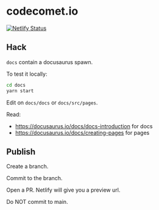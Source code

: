 # codecomet.io

[![Netlify Status](https://api.netlify.com/api/v1/badges/54828d8e-b8ca-4295-97ff-31f3a22210f6/deploy-status)](https://app.netlify.com/sites/endearing-taiyaki-619511/deploys)

## Hack

`docs` contain a docusaurus spawn.

To test it locally:
```bash
cd docs
yarn start
```

Edit on `docs/docs` or `docs/src/pages`.

Read: 
- https://docusaurus.io/docs/docs-introduction for docs
- https://docusaurus.io/docs/creating-pages for pages

## Publish

Create a branch.

Commit to the branch.

Open a PR. Netlify will give you a preview url.

Do NOT commit to main.
